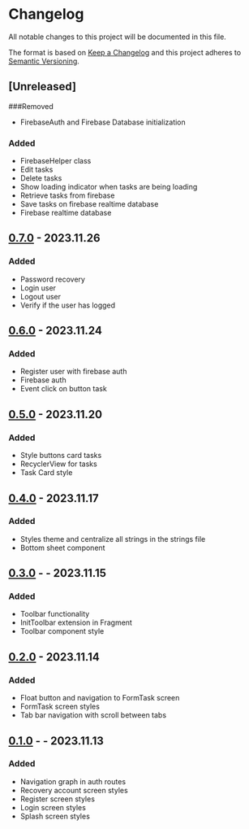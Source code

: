 # Changelog

All notable changes to this project will be documented in this file.

The format is based on [Keep a Changelog](http://keepachangelog.com/en/1.0.0/)
and this project adheres to [Semantic Versioning](http://semver.org/spec/v2.0.0.html).

## [Unreleased]

###Removed

- FirebaseAuth and Firebase Database initialization

### Added

- FirebaseHelper class
- Edit tasks
- Delete tasks
- Show loading indicator when tasks are being loading
- Retrieve tasks from firebase
- Save tasks on firebase realtime database
- Firebase realtime database

## [0.7.0] - 2023.11.26

### Added

- Password recovery
- Login user
- Logout user
- Verify if the user has logged

## [0.6.0] - 2023.11.24

### Added

- Register user with firebase auth
- Firebase auth
- Event click on button task

## [0.5.0] - 2023.11.20

### Added

- Style buttons card tasks
- RecyclerView for tasks
- Task Card style

## [0.4.0] - 2023.11.17

### Added

- Styles theme and centralize all strings in the strings file
- Bottom sheet component

## [0.3.0] - - 2023.11.15

### Added

- Toolbar functionality
- InitToolbar extension in Fragment
- Toolbar component style

## [0.2.0] - 2023.11.14

### Added

- Float button and navigation to FormTask screen
- FormTask screen styles
- Tab bar navigation with scroll between tabs

## [0.1.0] - - 2023.11.13

### Added

- Navigation graph in auth routes
- Recovery account screen styles
- Register screen styles
- Login screen styles
- Splash screen styles

[0.7.0]: https://github.com/tkovs-company/mm-app/releases/tag/v0.7.0

[0.6.0]: https://github.com/tkovs-company/mm-app/releases/tag/v0.5.0

[0.5.0]: https://github.com/tkovs-company/mm-app/releases/tag/v0.5.0

[0.4.0]: https://github.com/tkovs-company/mm-app/releases/tag/v0.4.0

[0.3.0]: https://github.com/tkovs-company/mm-app/releases/tag/v0.3.0

[0.2.0]: https://github.com/tkovs-company/mm-app/releases/tag/v0.2.0

[0.1.0]: https://github.com/tkovs-company/mm-app/releases/tag/v0.1.0

[0.0.0]: https://github.com/tkovs-company/mm-app/releases/tag/v0.0.0